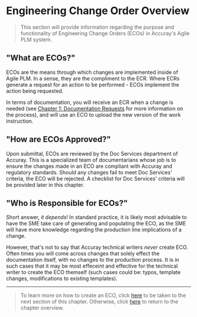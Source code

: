 # Engineering Change Order Overview

> This section will provide information regarding the purpose and functionality of Engineering Change Orders (ECOs) in Accuray's Agile PLM system.

## "What are ECOs?"

ECOs are the means through which changes are implemented inside of Agile PLM. In a sense, they are the compliment to the ECR. Where ECRs generate a request for an action to be performed - ECOs implement the action being requested.  

In terms of documentation, you will receive an ECR when a change is needed (see [Chapter 1: Documentation Requests](https://github.com/taddieken95/Accuray_Tech_Comm_Guide/blob/master/Chapter%201:%20Doc%20Requests/READme.md) for more information on the process), and will use an ECO to upload the new version of the work instruction.

## "How are ECOs Approved?"

Upon submittal, ECOs are reviewed by the Doc Services department of Accuray. This is a specialized team of documentarians whose job is to ensure the changes made in an ECO are compliant with Accuray and regulatory standards. Should any changes fail to meet Doc Services' criteria, the ECO will be rejected. A checklist for Doc Services' criteria will be provided later in this chapter.

## "Who is Responsible for ECOs?"

Short answer, *it depends*! In standard practice, it is likely most advisable to have the SME take care of generating and populating the ECO, as the SME will have more knowledge regarding the production line implications of a change.

However, that's not to say that Accuray technical writers *never* create ECO. Often times you will come across changes that solely effect the documentation itself, with no changes to the production process. It is in such cases that it may be most effeceint and effective for the technical writer to create the ECO themself (such cases could be: typos, template changes, modifications to existing templates).

* **

> To learn more on how to create an ECO, click [here](https://github.com/taddieken95/Accuray_Tech_Comm_Guide/blob/master/Chapter%205:%20ECOs/Section%202:%20Creating%20ECOs.md) to be taken to the next section of this chapter. Otherwise, click [here](https://github.com/taddieken95/Accuray_Tech_Comm_Guide/blob/master/Chapter%205:%20ECOs/READme.md) to return to the chapter overview.
